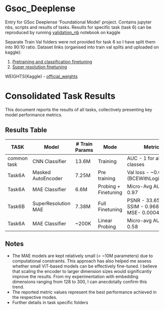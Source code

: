 # Gsoc_Deeplense
Entry for GSoc Deeplense 'Foundational Model' project. Contains jupyter nbs, scripts and results of tasks.
Results for specific task (task 6) can be reproduced by running [validation_nb](validation_deeplense_task6.ipynb) notebook on kaggle

Separate Train Val folders were not provided for task 6 so I have split them into 90:10 ratio.
Dataset links (organised into train val spilts and uploaded on kaggle):
1. [Pretraining and classification finetuning](https://www.kaggle.com/datasets/mldtype/masked-autoencoder)
2. [Super resolution finetuning](https://www.kaggle.com/datasets/mldtype/mae-sr-dataset-split/data)

WEIGHTS(Kaggle) - [official_weights](https://www.kaggle.com/datasets/mldtype/weights-ml4sci-all)
# Consolidated Task Results

This document reports the results of all tasks, collectively presenting key model performance metrics.

## Results Table

|TASK | Model       | # Train Params | Mode     | Metric 
|------------|------------|---------|---------|--------|
| common task| CNN Classifier   | 13.6M     | Training | AUC - 1 for all classes 
| Task6A | Masked AutoEncoder    | 7.25M    | Pre training  | Val loss - ~0.0062 (BCEWithLogitsLoss)
| Task6A| MAE Classifier    | 6.6M    | Probing + Finetuning| Micro-Avg AUC - 0.97  
| Task6B| SuperResolution MAE    | 7.38M    | Full Finetuning | PSNR - 33.6579, SSIM - 0.9681, MSE- 0.00042 
| Task6A | MAE Classifier    | ~200K    | Linear Probing | Micro-avg AUC - 0.58  





## Notes
- The MAE models are kept relatively small (< ~10M parameters) due to computational constraints. This approach has also helped me assess whether small ViT-based models can be effectively fine-tuned. I believe that scaling the encoder to larger dimension sizes would significantly improve the results. From my experimentation with embedding dimensions ranging from 128 to 300, I can anecdotally confirm this trend.
- The reported metric values represent the best performance achieved in the respective modes.
- Further details in task specific folders


